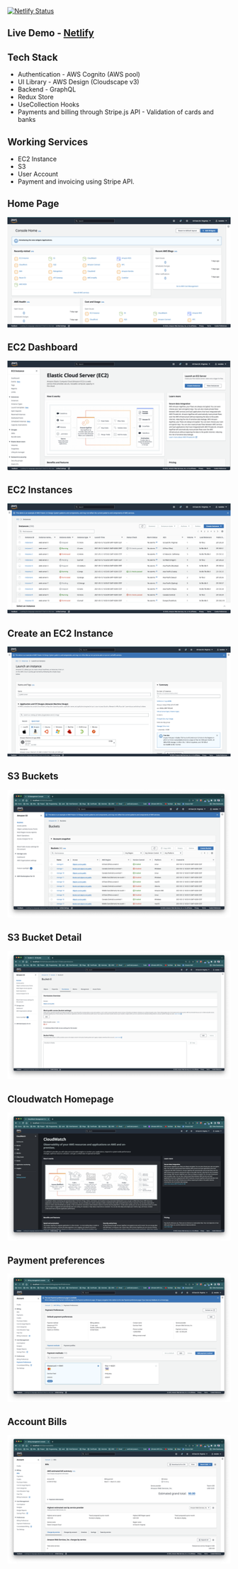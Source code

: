 [![Netlify Status](https://api.netlify.com/api/v1/badges/1b6dfc88-438f-472b-a571-9bdf88964ef6/deploy-status)](https://app.netlify.com/sites/awsui/deploys)

## Live Demo - [Netlify](https://awsui.netlify.app/)

## Tech Stack

- Authentication - AWS Cognito (AWS pool)
- UI Library - AWS Design (Cloudscape v3)
- Backend - GraphQL
- Redux Store
- UseCollection Hooks
- Payments and billing through Stripe.js API - Validation of cards and banks

## Working Services

- EC2 Instance
- S3
- User Account
- Payment and invoicing using Stripe API.

## Home Page

![Screenshot](assets/Screenshots/1.png 'Home Page')

## EC2 Dashboard

![Screenshot](assets/Screenshots/2.png 'EC2 Dashboard')

## EC2 Instances

![Screenshot](assets/Screenshots/4.png 'EC2 Instances')

## Create an EC2 Instance

![Screenshot](assets/Screenshots/3.png 'Create an EC2 Instance')

## S3 Buckets

![Screenshot](assets/Screenshots/5.png 'S3 buckets')

## S3 Bucket Detail

![Screenshot](assets/Screenshots/6.png 'S3 bucket detail')

## Cloudwatch Homepage

![Screenshot](assets/Screenshots/7.png 'Cloudwatch homepage')

## Payment preferences

![Screenshot](assets/Screenshots/8.png 'Payment preferences')

## Account Bills

![Screenshot](assets/Screenshots/9.png 'Account Bills')
